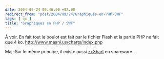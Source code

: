 ```yaml
---
date: 2004-09-24 09:46:00 +02:00
redirect_from: "post/2004/09/24/Graphiques-en-PHP-SWF"
tags: [ qc ]
title: "Graphiques en PHP / SWF"
---
```


À voir. En fait tout le boulot est fait par le fichier Flash et la partie
PHP ne fait que 4 ko. <http://www.maani.us/charts/index.php>

Màj: Sur le même principe, il existe aussi [zxXhart](http://www.ankord.com/zxchart.html) en
shareware.
